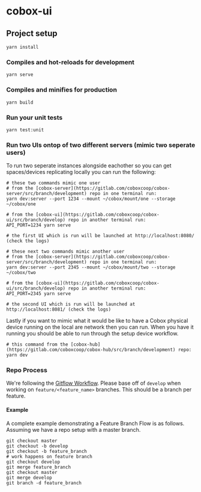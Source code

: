 # cobox-ui

## Project setup
```
yarn install
```

### Compiles and hot-reloads for development
```
yarn serve
```

### Compiles and minifies for production
```
yarn build
```

### Run your unit tests
```
yarn test:unit
```
### Run two UIs ontop of two different servers (mimic two seperate users)

To run two seperate instances alongside eachother so you can get spaces/devices replicating locally you can run the following:

```
# these two commands mimic one user
# from the [cobox-server](https://gitlab.com/coboxcoop/cobox-server/src/branch/development) repo in one terminal run:
yarn dev:server --port 1234 --mount ~/cobox/mount/one --storage ~/cobox/one

# from the [cobox-ui](https://gitlab.com/coboxcoop/cobox-ui/src/branch/develop) repo in another terminal run:
API_PORT=1234 yarn serve

# the first UI which is run will be launched at http://localhost:8080/ (check the logs)

# these next two commands mimic another user
# from the [cobox-server](https://gitlab.com/coboxcoop/cobox-server/src/branch/development) repo in one terminal run:
yarn dev:server --port 2345 --mount ~/cobox/mount/two --storage ~/cobox/two

# from the [cobox-ui](https://gitlab.com/coboxcoop/cobox-ui/src/branch/develop) repo in another terminal run:
API_PORT=2345 yarn serve

# the second UI which is run will be launched at http://localhost:8081/ (check the logs)
```

Lastly if you want to mimic what it would be like to have a Cobox physical device running on the local are network then you can run. When you have it running you should be able to run through the setup device workflow.

```
# this command from the [cobox-hub](https://gitlab.com/coboxcoop/cobox-hub/src/branch/development) repo:
yarn dev
```

### Repo Process
We're following the [Gitflow Workflow](https://www.atlassian.com/git/tutorials/comparing-workflows/gitflow-workflow). Please base off of `develop` when working on `feature/<feature_name>` branches. This should be a branch per feature.

#### Example
A complete example demonstrating a Feature Branch Flow is as follows. Assuming we have a repo setup with a master branch.
```
git checkout master
git checkout -b develop
git checkout -b feature_branch
# work happens on feature branch
git checkout develop
git merge feature_branch
git checkout master
git merge develop
git branch -d feature_branch
```
